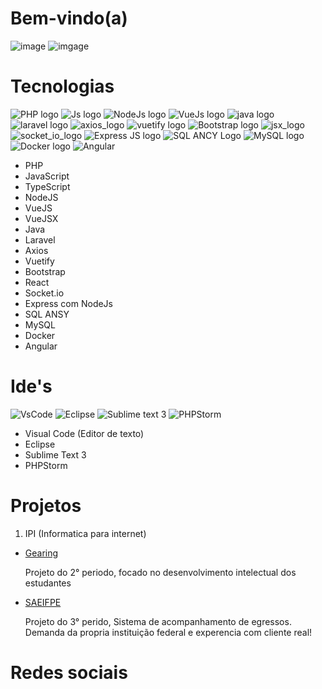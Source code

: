 # Bem-vindo(a)

![image](https://github-readme-stats.vercel.app/api?username=Guilhermevalenca&show_icons=true&theme=dracula)
![imgage](https://github-readme-stats.vercel.app/api/top-langs/?username=Guilhermevalenca&layout=compact&langs_count=7&theme=dracula)

# Tecnologias

![PHP logo](https://github.com/Guilhermevalenca/GuilhermeValenca/assets/56165820/aefdd29e-5af4-4bec-81f8-f4a1b8927b28) <!-- php -->
![Js logo](https://github.com/Guilhermevalenca/GuilhermeValenca/assets/56165820/e7bf569c-6360-4668-90c5-ee177ca94b43) <!-- js -->
![NodeJs logo](https://github.com/Guilhermevalenca/GuilhermeValenca/assets/56165820/c18f858a-0ba3-456d-be69-4947a51799aa) <!-- nodejs -->
![VueJs logo](https://github.com/Guilhermevalenca/GuilhermeValenca/assets/56165820/6dc1f93c-7ec8-4d89-8d0d-5c86ad0ad23a) <!-- vuejs -->
![java logo](https://github.com/Guilhermevalenca/GuilhermeValenca/assets/56165820/58a42aca-46a0-4928-bdac-d9faad857d27) <!-- java -->
![laravel logo](https://github.com/Guilhermevalenca/GuilhermeValenca/assets/56165820/92f69ab7-0be9-4bf9-a154-a349a5289ef5) <!-- laravel -->
![axios_logo](https://github.com/Guilhermevalenca/GuilhermeValenca/assets/56165820/09f6fa5e-6f99-4707-8bfd-d348d2026ea1) <!-- axios -->
![vuetify logo](https://github.com/Guilhermevalenca/GuilhermeValenca/assets/56165820/06df2d5c-24b0-470d-825f-7ef8b69e1c24) <!-- vuetify -->
![Bootstrap logo](https://github.com/Guilhermevalenca/GuilhermeValenca/assets/56165820/a8e1d62a-b2d7-4b70-b485-69921699ac0e) <!-- bootstrap -->
![jsx_logo](https://github.com/Guilhermevalenca/GuilhermeValenca/assets/56165820/40ccf3bc-f55d-4253-97c8-30f83f103fa3) <!-- jsx -->
![socket_io_logo](https://github.com/Guilhermevalenca/GuilhermeValenca/assets/56165820/cecdd3a1-89d7-47fd-8a5c-49a5abbabb46) <!-- socket io -->
![Express JS logo](https://github.com/Guilhermevalenca/GuilhermeValenca/assets/56165820/27b1c864-adcc-4345-823f-c49a0fa5acee) <!-- Express -->
![SQL ANCY Logo](https://github.com/Guilhermevalenca/GuilhermeValenca/assets/56165820/031fb5e8-e13b-40a5-95b8-e55d154ee799) <!-- Sql ancy -->
![MySQL logo](https://github.com/Guilhermevalenca/GuilhermeValenca/assets/56165820/73aef3cf-027c-4d99-897c-0400c1b42ac0) <!-- MySQL -->
![Docker logo](https://github.com/Guilhermevalenca/GuilhermeValenca/assets/56165820/8164a5d5-a023-454a-bdeb-08b7e0bc00ac) <!-- Docker -->
![Angular](https://github.com/Guilhermevalenca/GuilhermeValenca/assets/56165820/932d4ee2-7ceb-4937-b7d7-44bd4e38ad18) <!-- Angular -->

- PHP
- JavaScript
- TypeScript
- NodeJS
- VueJS
- VueJSX
- Java
- Laravel
- Axios
- Vuetify
- Bootstrap
- React
- Socket.io
- Express com NodeJs
- SQL ANSY
- MySQL
- Docker
- Angular

# Ide's

![VsCode](https://github.com/Guilhermevalenca/GuilhermeValenca/assets/56165820/79419871-6fec-4a20-8105-9fb30bef7625) <!-- vscode -->
![Eclipse](https://github.com/Guilhermevalenca/GuilhermeValenca/assets/56165820/6adb1a20-cde5-493e-845c-78bcf47fcf3f) <!-- eclipse -->
![Sublime text 3](https://github.com/Guilhermevalenca/GuilhermeValenca/assets/56165820/df8f1e69-cf6b-471e-9fdd-2fb1d151aed9) <!-- sublime text 3 -->
![PHPStorm](https://github.com/Guilhermevalenca/GuilhermeValenca/assets/56165820/b1426778-2503-4055-b692-77b8644138f1) <!-- phpStorm -->

- Visual Code (Editor de texto)
- Eclipse
- Sublime Text 3
- PHPStorm

# Projetos

1. IPI (Informatica para internet)

  - <a href='https://github.com/Guilhermevalenca/Gearing'> Gearing </a> <p>Projeto do 2° periodo, focado no desenvolvimento intelectual dos estudantes</p>
  - <a href='https://github.com/Guilhermevalenca/SAEIFPE'> SAEIFPE </a> <p>Projeto do 3° perido, Sistema de acompanhamento de egressos. Demanda da propria instituição federal e experencia com cliente real!</p>

# Redes sociais

<div display='flex'>
<!-- linkedin -->
<a href='https://www.linkedin.com/in/guilherme-valen%C3%A7a-2a38541a5/' ><img src='https://github.com/Guilhermevalenca/GuilhermeValenca/assets/56165820/053b8c6b-f9d5-4312-be67-7b447b2053dc' alt='' ></a>
<!-- instagram -->
<a href='https://www.instagram.com/guilherme_0601/'><img src='https://github.com/Guilhermevalenca/GuilhermeValenca/assets/56165820/0e03b914-2e19-44d5-831f-103308692cce' alt=''></a>
</div>
